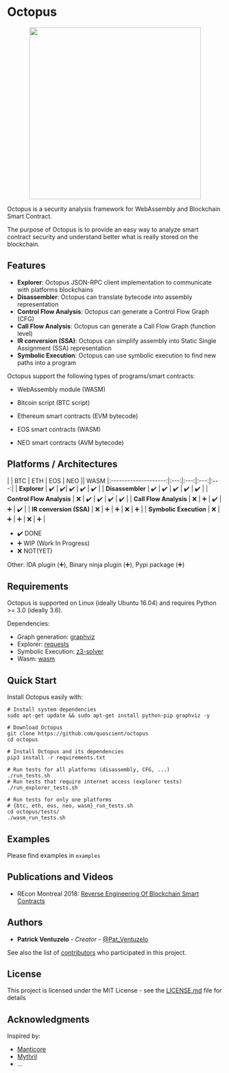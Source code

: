 # Octopus

<p align="center">
	<img src="/images/logo-medium.png" height="400px"/>
</p>

Octopus is a security analysis framework for WebAssembly and Blockchain Smart Contract.

The purpose of Octopus is to provide an easy way to analyze smart contract security and understand better what is really stored on the blockchain.


## Features

- **Explorer**: Octopus JSON-RPC client implementation to communicate with platforms blockchains
- **Disassembler**: Octopus can translate bytecode into assembly representation
- **Control Flow Analysis**: Octopus can generate a Control Flow Graph (CFG) 
- **Call Flow Analysis**: Octopus can generate a Call Flow Graph (function level) 
- **IR conversion (SSA)**: Octopus can simplify assembly into Static Single Assignment (SSA) representation
- **Symbolic Execution**: Octopus can use symbolic execution to find new paths into a program

Octopus support the following types of programs/smart contracts:

- WebAssembly module (WASM)

- Bitcoin script (BTC script)
- Ethereum smart contracts (EVM bytecode)
- EOS smart contracts (WASM)
- NEO smart contracts (AVM bytecode)


## Platforms / Architectures

| | BTC | ETH | EOS | NEO || WASM
|:--------------------:|:---:|:---:|:---:|:---:|
| **Explorer** | :heavy_check_mark: | :heavy_check_mark:| :heavy_check_mark: | :heavy_check_mark: | :heavy_check_mark: |
| **Disassembler** | :heavy_check_mark: | :heavy_check_mark: | :heavy_check_mark: | :heavy_check_mark: | :heavy_check_mark: |
| **Control Flow Analysis** | :x: | :heavy_check_mark: | :heavy_check_mark: | :heavy_check_mark: | :heavy_check_mark: |
| **Call Flow Analysis** | :x: | :heavy_plus_sign: | :heavy_check_mark: | :heavy_plus_sign: | :heavy_check_mark: |
| **IR conversion (SSA)** | :x: | :heavy_plus_sign: | :heavy_plus_sign: | :x: | :heavy_plus_sign: |
| **Symbolic Execution** | :x: | :heavy_plus_sign: | :heavy_plus_sign: | :x: | :heavy_plus_sign: |

- :heavy_check_mark: DONE
- :heavy_plus_sign: WIP (Work In Progress)
- :x: NOT(YET)

Other: IDA plugin (:heavy_plus_sign:), Binary ninja plugin (:heavy_plus_sign:), Pypi package (:heavy_plus_sign:)

## Requirements

Octopus is supported on Linux (ideally Ubuntu 16.04) and requires Python >= 3.0 (ideally 3.6).

Dependencies:
- Graph generation: [graphviz](https://graphviz.gitlab.io/download/)
- Explorer: [requests](http://docs.python-requests.org/en/master/#)
- Symbolic Execution: [z3-solver](https://pypi.org/project/z3-solver/)
- Wasm: [wasm](https://github.com/athre0z/wasm)

## Quick Start

Install Octopus easily with:

```
# Install system dependencies
sudo apt-get update && sudo apt-get install python-pip graphviz -y

# Download Octopus
git clone https://github.com/quoscient/octopus
cd octopus

# Install Octopus and its dependencies
pip3 install -r requirements.txt

# Run tests for all platforms (disassembly, CFG, ...)
./run_tests.sh
# Run tests that require internet access (explorer tests)
./run_explorer_tests.sh

# Run tests for only one platforms
# {btc, eth, eos, neo, wasm}_run_tests.sh
cd octopus/tests/
./wasm_run_tests.sh
```

## Examples

Please find examples in ```examples```

## Publications and Videos

* REcon Montreal 2018: [Reverse Engineering Of Blockchain Smart Contracts](https://recon.cx/2018/montreal/schedule/system/event_attachments/attachments/000/000/053/original/RECON-MTL-2018-Reversing_blockchains_smart_contracts.pdf)

## Authors

* **Patrick Ventuzelo** - *Creator* - [@Pat_Ventuzelo](https://twitter.com/pat_ventuzelo)

See also the list of [contributors](https://github.com/your/project/contributors) who participated in this project.

## License

This project is licensed under the MIT License - see the [LICENSE.md](LICENSE.md) file for details

## Acknowledgments

Inspired by:
* [Manticore](https://github.com/trailofbits/manticore)
* [Mythril](https://github.com/ConsenSys/mythril)
* ...
